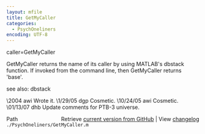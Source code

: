 ```yaml
---
layout: mfile
title: GetMyCaller
categories:
  - PsychOneliners
encoding: UTF-8
---
```


caller=GetMyCaller

GetMyCaller returns the name of its caller by using MATLAB's dbstack
function.  If invoked from the command line, then GetMyCaller returns
'base'.

see also: dbstack

\2004     awi Wrote it.
\1/29/05  dgp Cosmetic.
\10/24/05 awi Cosmetic.
\01/13/07 dhb Update comments for PTB-3 universe.


<div class="code_header" style="text-align:right;">
  <span style="float:left;">Path&nbsp;&nbsp;</span> <span class="counter">Retrieve <a href=
  "https://raw.github.com/Psychtoolbox-3/Psychtoolbox-3/beta/./PsychOneliners/GetMyCaller.m">current version from GitHub</a> | View <a href=
  "https://github.com/Psychtoolbox-3/Psychtoolbox-3/commits/beta/./PsychOneliners/GetMyCaller.m">changelog</a></span>
</div>
<div class="code">
  <code>./PsychOneliners/GetMyCaller.m</code>
</div>
